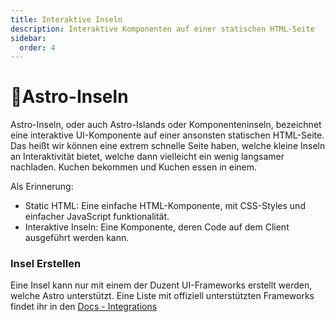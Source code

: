 ```yaml
---
title: Interaktive Inseln
description: Interaktive Komponenten auf einer statischen HTML-Seite
sidebar:
  order: 4
---
```

# 🌴Astro-Inseln

Astro-Inseln, oder auch Astro-Islands oder Komponenteninseln, bezeichnet eine interaktive UI-Komponente auf einer ansonsten statischen HTML-Seite. Das heißt wir können eine extrem schnelle Seite haben, welche kleine Inseln an Interaktivität bietet, welche dann vielleicht ein wenig langsamer nachladen.
Kuchen bekommen und Kuchen essen in einem.

Als Erinnerung:

- Static HTML: Eine einfache HTML-Komponente, mit CSS-Styles und einfacher JavaScript funktionalität.
- Interaktive Inseln: Eine Komponente, deren Code auf dem Client ausgeführt werden kann.

### Insel Erstellen

Eine Insel kann nur mit einem der Duzent UI-Frameworks erstellt werden, welche Astro unterstützt. Eine Liste mit offiziell unterstützten Frameworks findet ihr in den [Docs - Integrations]()